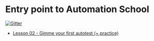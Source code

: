 # Entry point to Automation School

[![Gitter](https://badges.gitter.im/autoschool/autoschool.github.io.svg)](https://gitter.im/autoschool/autoschool.github.io?utm_source=badge&utm_medium=badge&utm_campaign=pr-badge&utm_content=badge)

- [Lesson 02 - Gimme your first autotest (+ practice)](shtya16/02-gimme-your-first-autotest.md)